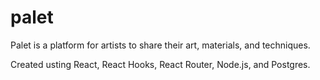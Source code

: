 # palet

Palet is a platform for artists to share their art, materials, and techniques.

Created usting React, React Hooks, React Router, Node.js, and Postgres.
